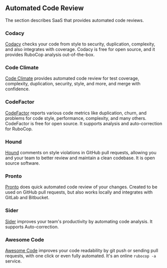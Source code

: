## Automated Code Review

The section describes SaaS that provides automated code reviews.

### Codacy

[Codacy](https://www.codacy.com/) checks your code from style to security, duplication, complexity, and also integrates with coverage.
Codacy is free for open source, and it provides RuboCop analysis out-of-the-box.

### Code Climate

[Code Climate](https://codeclimate.com/) provides automated code review for test coverage, complexity, duplication, security, style, and more, and merge with confidence.

### CodeFactor

[CodeFactor](https://www.codefactor.io) reports various code metrics like duplication, churn, and problems for code style, performance, complexity, and many others. CodeFactor is free for open source. It supports analysis and auto-correction for RuboCop.

### Hound

[Hound](https://houndci.com/) comments on style violations in GitHub pull requests, allowing you and your team to better review and maintain a clean codebase.
It is open source software.

### Pronto

[Pronto](https://github.com/prontolabs/pronto) does quick automated code review of your changes. Created to be used on GitHub pull requests, but also works locally and integrates with GitLab and Bitbucket.

### Sider

[Sider](https://sider.review) improves your team's productivity by automating code analysis.
It supports Auto-correction.

### Awesome Code

[Awesome Code](https://awesomecode.io) improves your code readability by git push or sending pull requests, with one click or even fully automated. It's an online `rubocop -a` service.
